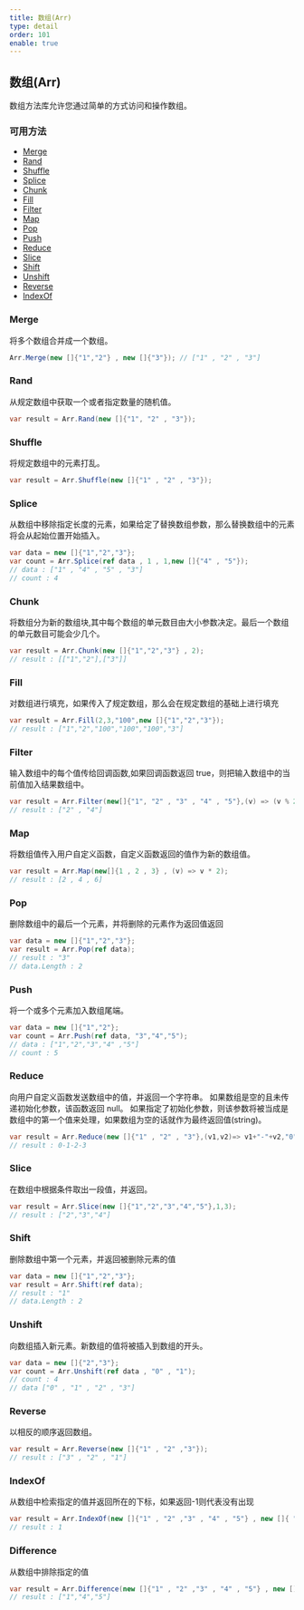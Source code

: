 ```yaml
---
title: 数组(Arr)
type: detail
order: 101
enable: true
---
```


## 数组(Arr)

数组方法库允许您通过简单的方式访问和操作数组。

### 可用方法

- [Merge](#Merge)
- [Rand](#Rand)
- [Shuffle](#Shuffle)
- [Splice](#Splice)
- [Chunk](#Chunk)
- [Fill](#Fill)
- [Filter](#Filter)
- [Map](#Map)
- [Pop](#Pop)
- [Push](#Push)
- [Reduce](#Reduce)
- [Slice](#Slice)
- [Shift](#Shift)
- [Unshift](#Unshift)
- [Reverse](#Reverse)
- [IndexOf](#IndexOf)

### Merge

将多个数组合并成一个数组。

```csharp
Arr.Merge(new []{"1","2"} , new []{"3"}); // ["1" , "2" , "3"]
```

### Rand

从规定数组中获取一个或者指定数量的随机值。

```csharp
var result = Arr.Rand(new []{"1", "2" , "3"});
```

### Shuffle

将规定数组中的元素打乱。

```csharp
var result = Arr.Shuffle(new []{"1" , "2" , "3"});
```

### Splice

从数组中移除指定长度的元素，如果给定了替换数组参数，那么替换数组中的元素将会从起始位置开始插入。

```csharp
var data = new []{"1","2","3"};
var count = Arr.Splice(ref data , 1 , 1,new []{"4" , "5"});
// data : ["1" , "4" , "5" , "3"]
// count : 4
```

### Chunk

将数组分为新的数组块,其中每个数组的单元数目由大小参数决定。最后一个数组的单元数目可能会少几个。

```csharp
var result = Arr.Chunk(new []{"1","2","3"} , 2);
// result : [["1","2"],["3"]]
```

### Fill

对数组进行填充，如果传入了规定数组，那么会在规定数组的基础上进行填充

```csharp
var result = Arr.Fill(2,3,"100",new []{"1","2","3"});
// result : ["1","2","100","100","100","3"]
```

### Filter

输入数组中的每个值传给回调函数,如果回调函数返回 true，则把输入数组中的当前值加入结果数组中。

```csharp
var result = Arr.Filter(new[]{"1", "2" , "3" , "4" , "5"},(v) => (v % 2) == 0);
// result : ["2" , "4"]
```

### Map

将数组值传入用户自定义函数，自定义函数返回的值作为新的数组值。

```csharp
var result = Arr.Map(new[]{1 , 2 , 3} , (v) => v * 2);
// result : [2 , 4 , 6]
```

### Pop

删除数组中的最后一个元素，并将删除的元素作为返回值返回

```csharp
var data = new []{"1","2","3"};
var result = Arr.Pop(ref data);
// result : "3"
// data.Length : 2
```

### Push

将一个或多个元素加入数组尾端。

```csharp
var data = new []{"1","2"};
var count = Arr.Push(ref data, "3","4","5");
// data : ["1","2","3","4" ,"5"]
// count : 5
```

### Reduce

向用户自定义函数发送数组中的值，并返回一个字符串。
如果数组是空的且未传递初始化参数，该函数返回 null。
如果指定了初始化参数，则该参数将被当成是数组中的第一个值来处理，如果数组为空的话就作为最终返回值(string)。

```csharp
var result = Arr.Reduce(new []{"1" , "2" , "3"},(v1,v2)=> v1+"-"+v2,"0");
// result : 0-1-2-3
```

### Slice

在数组中根据条件取出一段值，并返回。

```csharp
var result = Arr.Slice(new []{"1","2","3","4","5"},1,3);
// result : ["2","3","4"]
```

### Shift

删除数组中第一个元素，并返回被删除元素的值

```csharp
var data = new []{"1","2","3"};
var result = Arr.Shift(ref data);
// result : "1"
// data.Length : 2
```

### Unshift

向数组插入新元素。新数组的值将被插入到数组的开头。

```csharp
var data = new []{"2","3"};
var count = Arr.Unshift(ref data , "0" , "1");
// count : 4
// data ["0" , "1" , "2" , "3"]
```

### Reverse

以相反的顺序返回数组。

```csharp
var result = Arr.Reverse(new []{"1" , "2" ,"3"});
// result : ["3" , "2" , "1"]
```

### IndexOf

从数组中检索指定的值并返回所在的下标，如果返回-1则代表没有出现

```csharp
var result = Arr.IndexOf(new []{"1" , "2" ,"3" , "4" , "5"} , new []{ "2" , "3" });
// result : 1
```

### Difference

从数组中排除指定的值

```csharp
var result = Arr.Difference(new []{"1" , "2" ,"3" , "4" , "5"} , new []{ "2" , "3" });
// result : ["1","4","5"]
```